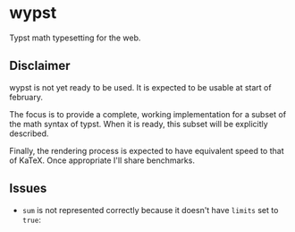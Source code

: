 # wypst
Typst math typesetting for the web.

## Disclaimer
wypst is not yet ready to be used. It is expected to be usable at start of february.

The focus is to provide a complete, working implementation for a subset of the math syntax of typst. When it is ready, this subset will be explicitly described.

Finally, the rendering process is expected to have equivalent speed to that of KaTeX. Once appropriate I'll share benchmarks.

## Issues
- `sum` is not represented correctly because it doesn't have `limits` set to `true`:
